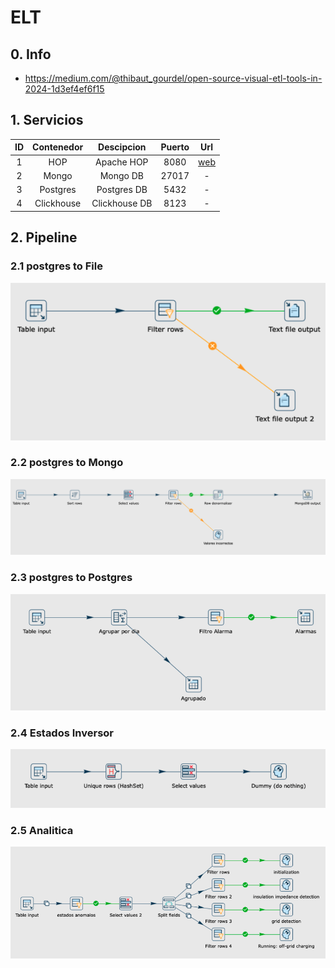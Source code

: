 # ELT

## 0. Info

* https://medium.com/@thibaut_gourdel/open-source-visual-etl-tools-in-2024-1d3ef4ef6f15

## 1. Servicios

| ID | Contenedor | Descipcion | Puerto | Url |
| :---: | :---: | :---: | :---: | :---: |
| 1 | HOP | Apache HOP | 8080 | [web](http://localhost:8080/ui) |
| 2 | Mongo | Mongo DB | 27017 | - |
| 3 | Postgres | Postgres DB | 5432 | - |
| 4 | Clickhouse | Clickhouse DB | 8123 | - |

## 2. Pipeline

### 2.1 postgres to File

![Architecture](img/3.png)

### 2.2 postgres to Mongo

![Architecture](img/2.png)

### 2.3 postgres to Postgres

![Architecture](img/1.png)

### 2.4 Estados Inversor

![Architecture](img/5.png)

### 2.5 Analitica

![Architecture](img/4.png)
